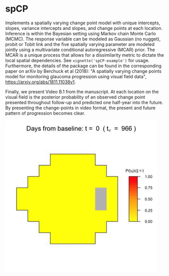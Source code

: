 # spCP
Implements a spatially varying change point model with unique intercepts, slopes, variance intercepts and slopes, and change points at each location. Inference is within the Bayesian setting using Markov chain Monte Carlo (MCMC). The response variable can be modeled as Gaussian (no nugget), probit or Tobit link and the five spatially varying parameter are modeled jointly using a multivariate conditional autoregressive (MCAR) prior. The MCAR is a unique process that allows for a dissimilarity metric to dictate the local spatial dependencies. See `vignette('spCP-example')` for usage. Furthermore, the details of the package can be found in the corresponding paper on arXiv by Berchuck et al (2018): "A spatially varying change points model for monitoring glaucoma progression using visual field data", https://arxiv.org/abs/1811.11038v1. 

Finally, we present Video B.1 from the manuscript. At each location on the visual field is the posterior probability of an observed change point presented throughout follow-up and predicted one half-year into the future. By presenting the change-points in video format, the present and future pattern of progression becomes clear.

![Output sample](https://github.com/berchuck/spCP/blob/master/VideoB1.gif)


